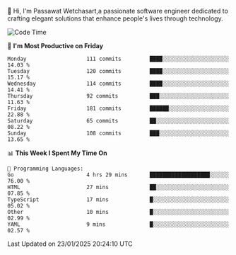 
👋 Hi, I'm Passawat Wetchasart,a passionate software engineer dedicated to crafting elegant solutions that enhance people's lives through technology.


<!--START_SECTION:waka-->
![Code Time](http://img.shields.io/badge/Code%20Time-1%2C914%20hrs%2053%20mins-blue)

📅 **I'm Most Productive on Friday** 

```text
Monday                   111 commits         ████░░░░░░░░░░░░░░░░░░░░░   14.03 % 
Tuesday                  120 commits         ████░░░░░░░░░░░░░░░░░░░░░   15.17 % 
Wednesday                114 commits         ████░░░░░░░░░░░░░░░░░░░░░   14.41 % 
Thursday                 92 commits          ███░░░░░░░░░░░░░░░░░░░░░░   11.63 % 
Friday                   181 commits         ██████░░░░░░░░░░░░░░░░░░░   22.88 % 
Saturday                 65 commits          ██░░░░░░░░░░░░░░░░░░░░░░░   08.22 % 
Sunday                   108 commits         ███░░░░░░░░░░░░░░░░░░░░░░   13.65 % 
```


📊 **This Week I Spent My Time On** 

```text
💬 Programming Languages: 
Go                       4 hrs 29 mins       ███████████████████░░░░░░   76.00 % 
HTML                     27 mins             ██░░░░░░░░░░░░░░░░░░░░░░░   07.85 % 
TypeScript               17 mins             █░░░░░░░░░░░░░░░░░░░░░░░░   05.02 % 
Other                    10 mins             █░░░░░░░░░░░░░░░░░░░░░░░░   02.99 % 
YAML                     9 mins              █░░░░░░░░░░░░░░░░░░░░░░░░   02.57 % 
```


 Last Updated on 23/01/2025 20:24:10 UTC
<!--END_SECTION:waka-->

<!--
**markpassawat/markpassawat** is a ✨ _special_ ✨ repository because its `README.md` (this file) appears on your GitHub profile.

Here are some ideas to get you started:

- 🔭 I’m currently working on ...
- 🌱 I’m currently learning ...
- 👯 I’m looking to collaborate on ...
- 🤔 I’m looking for help with ...
- 💬 Ask me about ...
- 📫 How to reach me: ...
- 😄 Pronouns: He/Him
- ⚡ Fun fact: ...
-->
